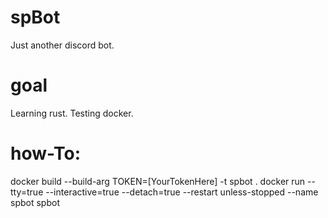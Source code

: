 # spBot

Just another discord bot.

# goal

Learning rust.
Testing docker.

# how-To:

docker build --build-arg TOKEN=[YourTokenHere] -t  spbot .
docker run --tty=true --interactive=true --detach=true --restart unless-stopped --name spbot spbot